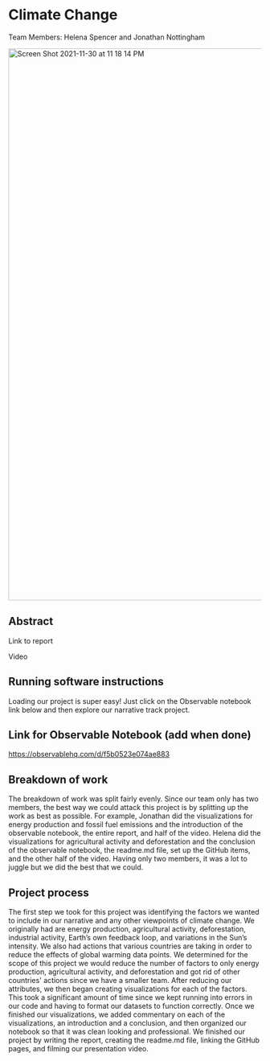 # Climate Change
Team Members: Helena Spencer and Jonathan Nottingham
<p><img width="1098" alt="Screen Shot 2021-11-30 at 11 18 14 PM" src="https://user-images.githubusercontent.com/78493922/144171036-816ab919-8b72-474d-8e0c-8fadd2dd4adf.png">

## Abstract
  
  
<p>Link to report
<p>Video

## Running software instructions
Loading our project is super easy! Just click on the Observable notebook link below and then explore our narrative track project.

## Link for Observable Notebook (add when done)
https://observablehq.com/d/f5b0523e074ae883

## Breakdown of work
The breakdown of work was split fairly evenly. Since our team only has two members, the best way we could attack this project is by splitting up the work as best as possible. For example, Jonathan did the visualizations for energy production and fossil fuel emissions and the introduction of the observable notebook, the entire report, and half of the video. Helena did the visualizations for agricultural activity and deforestation and the conclusion of the observable notebook, the readme.md file, set up the GitHub items, and the other half of the video. Having only two members, it was a lot to juggle but we did the best that we could.

   ## Project process
  The first step we took for this project was identifying the factors we wanted to include in our narrative and any other viewpoints of climate change. We originally had are energy production, agricultural activity, deforestation, industrial activity, Earth’s own feedback loop, and variations in the Sun’s intensity. We also had actions that various countries are taking in order to reduce the effects of global warming data points. We determined for the scope of this project we would reduce the number of factors to only energy production, agricultural activity, and deforestation and got rid of other countries' actions since we have a smaller team. After reducing our attributes, we then began creating visualizations for each of the factors. This took a significant amount of time since we kept running into errors in our code and having to format our datasets to function correctly. Once we finished our visualizations, we added commentary on each of the visualizations, an introduction and a conclusion, and then organized our notebook so that it was clean looking and professional. We finished our project by writing the report, creating the readme.md file, linking the GitHub pages, and filming our presentation video.
